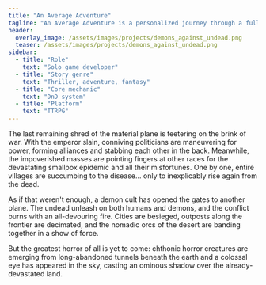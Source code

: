 ```yaml
---
title: "An Average Adventure"
tagline: "An Average Adventure is a personalized journey through a fully homebrewed world in a one-of-a-kind tabletop role-playing game campaign. With a story tailored specifically to my players and their characters' backstories, my goal is to immerse them in a dark and compelling fantasy setting filled with challenging moral choices and shades of gray morality. From their humble beginnings to the dizzying heights of high levels, players experience a vast and interconnected web of engaging and meaningful story arcs, each one building on the last to create a truly epic tale for the ages."
header:
  overlay_image: /assets/images/projects/demons_against_undead.png
  teaser: /assets/images/projects/demons_against_undead.png
sidebar:
  - title: "Role"
    text: "Solo game developer"
  - title: "Story genre"
    text: "Thriller, adventure, fantasy"
  - title: "Core mechanic"
    text: "DnD system"
  - title: "Platform"
    text: "TTRPG"
---
```


The last remaining shred of the material plane is teetering on the brink of war. With the emperor slain, conniving politicians are maneuvering for power, forming alliances and stabbing each other in the back. Meanwhile, the impoverished masses are pointing fingers at other races for the devastating smallpox epidemic and all their misfortunes. One by one, entire villages are succumbing to the disease... only to inexplicably rise again from the dead.

As if that weren't enough, a demon cult has opened the gates to another plane. The undead unleash on both humans and demons, and the conflict burns with an all-devouring fire. Cities are besieged, outposts along the frontier are decimated, and the nomadic orcs of the desert are banding together in a show of force.

But the greatest horror of all is yet to come: chthonic horror creatures are emerging from long-abandoned tunnels beneath the earth and a colossal eye has appeared in the sky, casting an ominous shadow over the already-devastated land.
